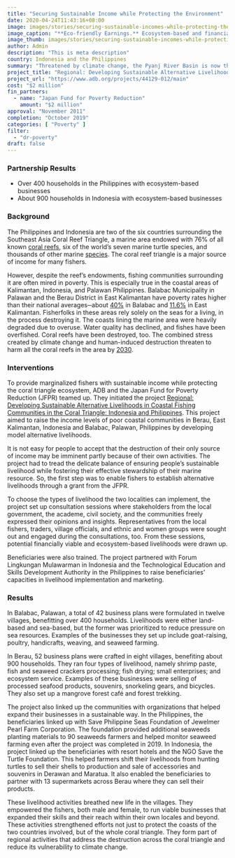 ```yaml
---
title: "Securing Sustainable Income while Protecting the Environment"
date: 2020-04-24T11:43:16+08:00
image: images/stories/securing-sustainable-incomes-while-protecting-the-environment.jpg
image_caption: "**Eco-friendly Earnings.** Ecosystem-based and financially viable businesses have increased the incomes of fisherfolks in two coastal communities in Palawan, Philippines and East Kalimantan, Indonesia."
image_thumb: images/stories/securing-sustainable-incomes-while-protecting-the-environment-th.jpg
author: Admin
description: "This is meta description"
country: Indonesia and the Philippines
summary: "Threatened by climate change, the Pyanj River Basin is now the center of climate-proofing activities, thanks to a collaborative project by ADB and the Japan Fund for Poverty Reduction."
project_title: "Regional: Developing Sustainable Alternative Livelihoods in Coastal Fishing Communities in the Coral Triangle: Indonesia and Philippines"
project_url: "https://www.adb.org/projects/44129-012/main"
cost: "$2 million"
fin_partners: 
  - name: "Japan Fund for Poverty Reduction"
    amount: "$2 million"
approval: "November 2011"
completion: "October 2019"
categories: [ "Poverty​" ]
filter:
  - "dr-poverty"
draft: false
---
```


### Partnership Results

<ul class="dr-results">
  <li><i class="icon-check-circle"></i> Over 400 households in the Philippines with ecosystem-based businesses</li>
  <li><i class="icon-check-circle"></i> About 900 households in Indonesia with ecosystem-based businesses</li>
</ul>

### Background
The Philippines and Indonesia  are two of the six countries surrounding the Southeast Asia Coral Reef Triangle, a marine area endowed with 76% of all known [coral reefs](https://www.adb.org/multimedia/coral-triangle), six of the world’s seven marine turtle species, and thousands of other marine [species](http://pdf.wri.org/reefs_at_risk_revisited_coral_triangle.pdf). The coral reef triangle is a major source of income for many fishers.

However, despite the reef’s endowments, fishing communities surrounding it are often mired in poverty. This is especially true in the coastal areas of Kalimantan, Indonesia, and Palawan Philippines. Balabac Municipality in Palawan and the Berau District in East Kalimantan have poverty rates higher than their national averages─about [40%](https://iwlearn.net/resolveuid/f985066d-4ed9-4b6d-9694-4c10df50d9d6) in Balabac and [11.6%](https://www.adb.org/sites/default/files/project-document/63730/38479-022-ino-tacr-04.pdf) in East Kalimantan. Fisherfolks in these areas rely solely on the seas for a living, in the process destroying it. The coasts lining the marine area were heavily degraded due to overuse. Water quality has declined, and fishes have been overfished. Coral reefs have been destroyed, too. The combined stress created by climate change and human-induced destruction threaten to harm all the coral reefs in the area by [2030](http://pdf.wri.org/reefs_at_risk_revisited_coral_triangle.pdf). 

### Interventions

To provide marginalized fishers with sustainable income while protecting the coral triangle ecosystem, ADB and the Japan Fund for Poverty Reduction (JFPR) teamed up. They initiated the project [Regional: Developing Sustainable Alternative Livelihoods in Coastal Fishing Communities in the Coral Triangle: Indonesia and Philippines](https://www.adb.org/projects/44129-012/main). This project aimed to raise the income levels of poor coastal communities in Berau, East Kalimantan, Indonesia and Balabac, Palawan, Philippines by developing model alternative livelihoods.

It is not easy for people to accept that the destruction of their only source of income may be imminent partly because of their own activities. The project had to tread the delicate balance of ensuring people’s sustainable livelihood while fostering their effective stewardship of their marine resource. So, the first step was to enable fishers to establish alternative livelihoods through a grant from the JFPR. 

To choose the types of livelihood the two localities can implement, the project set up consultation sessions where stakeholders from the local government, the academe, civil society, and the communities freely expressed their opinions and insights. Representatives from the local fishers, traders, village officials, and ethnic and women groups were sought out and engaged during the consultations, too. From these sessions, potential financially viable and ecosystem-based livelihoods were drawn up. 
 
Beneficiaries were also trained. The project partnered with Forum Lingkungan Mulawarman in Indonesia and the Technological Education and Skills Development Authority in the Philippines to raise beneficiaries’ capacities in livelihood implementation and marketing. 

### Results

In Balabac, Palawan, a total of 42 business plans were formulated in twelve villages, benefitting over 400 households. Livelihoods were either land-based and sea-based, but the former was prioritized to reduce pressure on sea resources. Examples of the businesses they set up include goat-raising, poultry, handicrafts, weaving, and seaweed farming. 

In Berau, 52 business plans were crafted in eight villages, benefiting about 900 households. They ran four types of livelihood, namely shrimp paste, fish and seaweed crackers processing; fish drying; small enterprises; and ecosystem service. Examples of these businesses were selling of processed seafood products, souvenirs, snorkeling gears, and bicycles. They also set up a mangrove forest café and forest trekking. 

The project also linked up the communities with organizations that helped expand their businesses in a sustainable way. In the Philippines, the beneficiaries linked up with Save Philippine Seas Foundation of Jewelmer Pearl Farm Corporation. The foundation provided additional seaweeds planting materials to 90 seaweeds farmers and helped monitor seaweed farming even after the project was completed in 2019. In Indonesia, the project linked up the beneficiaries with resort hotels and the NGO Save the Turtle Foundation. This helped farmers shift their livelihoods from hunting turtles to sell their shells to production and sale of accessories and souvenirs in Derawan and Maratua. It also enabled the beneficiaries to partner with 13 supermarkets across Berau where they can sell their products. 

These livelihood activities breathed new life in the villages. They empowered the fishers, both male and female, to run viable businesses that expanded their skills and their reach within their own locales and beyond. These activities strengthened efforts not just to protect the coasts of the two countries involved, but of the whole coral triangle. They form part of regional activities that address the destruction across the coral triangle and reduce its vulnerability to climate change.